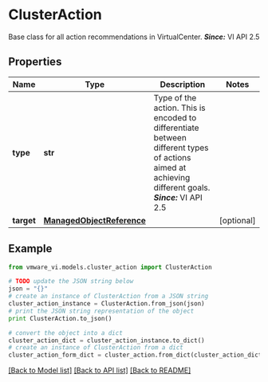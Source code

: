 # ClusterAction

Base class for all action recommendations in VirtualCenter.  ***Since:*** VI API 2.5 

## Properties
Name | Type | Description | Notes
------------ | ------------- | ------------- | -------------
**type** | **str** | Type of the action.  This is encoded to differentiate between different types of actions aimed at achieving different goals.  ***Since:*** VI API 2.5  | 
**target** | [**ManagedObjectReference**](ManagedObjectReference.md) |  | [optional] 

## Example

```python
from vmware_vi.models.cluster_action import ClusterAction

# TODO update the JSON string below
json = "{}"
# create an instance of ClusterAction from a JSON string
cluster_action_instance = ClusterAction.from_json(json)
# print the JSON string representation of the object
print ClusterAction.to_json()

# convert the object into a dict
cluster_action_dict = cluster_action_instance.to_dict()
# create an instance of ClusterAction from a dict
cluster_action_form_dict = cluster_action.from_dict(cluster_action_dict)
```
[[Back to Model list]](../README.md#documentation-for-models) [[Back to API list]](../README.md#documentation-for-api-endpoints) [[Back to README]](../README.md)



